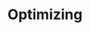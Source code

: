 ---
layout: category
title: Optimizing
#subtitle: Improve stability of your app
#bigimg: assets/images/category/testing.png
---